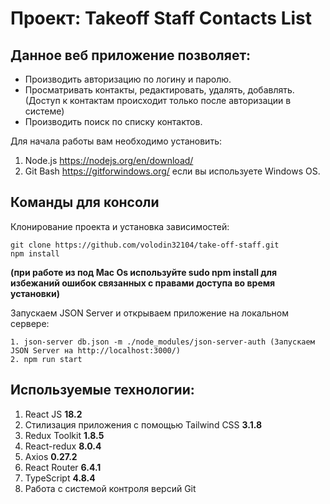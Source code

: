# Проект: Takeoff Staff Contacts List


## Данное веб приложение позволяет:
* Производить авторизацию по логину и паролю.
* Просматривать контакты, редактировать, удалять, добавлять. (Доступ к контактам происходит только после авторизации в системе)
* Производить поиск по списку контактов.


Для начала работы вам необходимо установить:
1. Node.js https://nodejs.org/en/download/
2. Git Bash https://gitforwindows.org/ если вы используете Windows OS.

## Команды для консоли

Клонирование проекта и установка зависимостей:
```
git clone https://github.com/volodin32104/take-off-staff.git
npm install
```
**(при работе из под Mac Os используйте sudo npm install для избежаний ошибок связанных с правами доступа во время установки)**

Запускаем JSON Server и открываем приложение на локальном сервере:
```
1. json-server db.json -m ./node_modules/json-server-auth (Запускаем JSON Server на http://localhost:3000/)
2. npm run start
```

## Используемые технологии:

1. React JS **18.2**
2. Стилизация приложения с помощью Tailwind CSS **3.1.8**
3. Redux Toolkit **1.8.5**
4. React-redux **8.0.4**
5. Axios **0.27.2**
6. React Router **6.4.1**
7. TypeScript **4.8.4**
8. Работа с системой контроля версий Git


